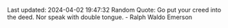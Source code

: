 Last updated: 2024-04-02 19:47:32
Random Quote: Go put your creed into the deed. Nor speak with double tongue. - Ralph Waldo Emerson